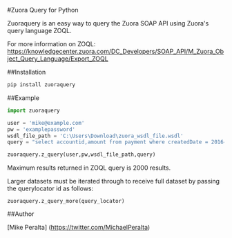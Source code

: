 #Zuora Query for Python

Zuoraquery is an easy way to query the Zuora SOAP API using Zuora's query language ZOQL.

For more information on ZOQL: https://knowledgecenter.zuora.com/DC_Developers/SOAP_API/M_Zuora_Object_Query_Language/Export_ZOQL

##Installation
```python
pip install zuoraquery
```

##Example
```python
import zuoraquery

user = 'mike@example.com'
pw = 'examplepassword'
wsdl_file_path = 'C:\Users\Download\zuora_wsdl_file.wsdl'
query = "select accountid,amount from payment where createdDate = 2016-06-01T00:00:00"

zuoraquery.z_query(user,pw,wsdl_file_path,query)
```

Maximum results returned in ZOQL query is 2000 results.

Larger datasets must be iterated through to receive full dataset by passing the querylocator id as follows:

```
zuoraquery.z_query_more(query_locator)
```

##Author

[Mike Peralta] (https://twitter.com/MichaelPeralta) 
